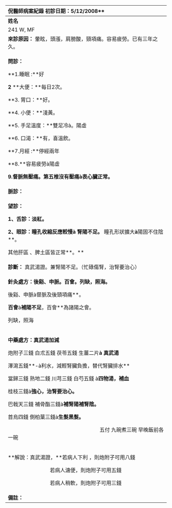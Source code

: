 ﻿|**倪醫師病案紀錄**     初診日期：5/12/2008** |
| :- |
|**姓名**|**性別：**|**年齡及體型**|**來診日期：**|
|241 W, MF|F|1954/中等|5/12/2008|
|**來診原因：** 暈眩，頭漲，肩膀酸，頸項痛。容易疲勞。已有三年之久。|
|<p>**問診：**</p><p>**1.睡眠 :**好</p><p>**2** **大便：**每日2次。</p><p>**3. 胃口：**好。</p><p>**4. 小便：**淺黃。</p><p>**5. 手足溫度：**雙足冷à。陽虛</p><p>**6. 口渴：**有，喜溫飲。</p><p>**7.月經 :**停經兩年</p><p>**8.**容易疲勞à陽虛</p><p>**9.**督脈無壓痛。第五椎沒有壓痛à表心臟正常**。**</p>|
|**脈診：**|
|<p>**望診：**</p><p>**1、舌診：**淡紅。</p><p>**2、眼診：**瞳孔收縮反應較慢**à** 腎陽不足**。**  瞳孔形狀擴大**à**陽固不住陰**。**</p><p>**          其他肝區 、脾土區皆正常**。**</p>|
|**診斷：** 真武湯證。兼腎陽不足。（忙碌傷腎，治腎要治心）|
|<p>**針灸處方：後谿、申脈。百會。列缺，照海。** </p><p>後谿、申脈à督脈及後頸項痛**。**</p><p>百會**à**補陽不足**，百會**為諸陽之會。</p><p>列缺，照海</p>|
|<p>**中藥處方：真武湯加減**</p><p>炮附子三錢  白朮五錢  茯苓五錢  生薑二片**à 真武湯** </p><p>澤瀉五錢**-à利水，減輕腎臟負擔，替代腎臟排水**</p><p>當歸三錢  熟地二錢  川芎三錢  白芍五錢 à**四物湯，補血**  </p><p>桂枝三錢à**強心，治腎要治心。**</p><p>巴戟天三錢  補骨酯三錢à**補腎陽補腎陰。**</p><p>首烏四錢 側柏葉三錢à**生髮黑髮。**</p><p>`                                   `五付  九碗煮三碗  早晚飯前各一碗</p>|
|<p>**解說：真武湯證，**若病人下利 ，則炮附子可用八錢</p><p>`                `若病人溏便，則炮附子可用五錢</p><p>`                `若病人稍軟，則炮附子可用三錢</p><p></p>|
|**備註：**|

